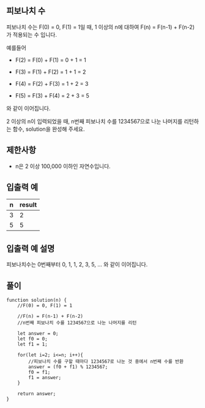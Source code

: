 ## 피보나치 수

피보나치 수는 F(0) = 0, F(1) = 1일 때, 1 이상의 n에 대하여 F(n) = F(n-1) + F(n-2) 가 적용되는 수 입니다.

예를들어

- F(2) = F(0) + F(1) = 0 + 1 = 1

- F(3) = F(1) + F(2) = 1 + 1 = 2

- F(4) = F(2) + F(3) = 1 + 2 = 3

- F(5) = F(3) + F(4) = 2 + 3 = 5

와 같이 이어집니다.

2 이상의 n이 입력되었을 때, n번째 피보나치 수를 1234567으로 나눈 나머지를 리턴하는 함수, solution을 완성해 주세요.

## 제한사항

- n은 2 이상 100,000 이하인 자연수입니다.

## 입출력 예

| n   | result |
| --- | ------ |
| 3   | 2      |
| 5   | 5      |

## 입출력 예 설명

피보나치수는 0번째부터 0, 1, 1, 2, 3, 5, ... 와 같이 이어집니다.

## 풀이

```
function solution(n) {
    //F(0) = 0, F(1) = 1

    //F(n) = F(n-1) + F(n-2)
    //n번째 피보나치 수를 1234567으로 나눈 나머지를 리턴

    let answer = 0;
    let f0 = 0;
    let f1 = 1;

    for(let i=2; i<=n; i++){
        //피보나치 수를 구할 때마다 1234567로 나눈 것 중에서 n번째 수를 반환
        answer = (f0 + f1) % 1234567;
        f0 = f1;
        f1 = answer;
    }

    return answer;
}
```

